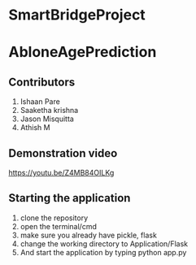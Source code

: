 # SmartBridgeProject
# AbloneAgePrediction

## Contributors
1. Ishaan Pare
2. Saaketha krishna
3. Jason Misquitta
4. Athish M

## Demonstration video

https://youtu.be/Z4MB84OILKg


## Starting the application

1. clone the repository
2. open the terminal/cmd
3. make sure you already have pickle, flask
4. change the working directory to Application/Flask
5. And start the application by typing python app.py
